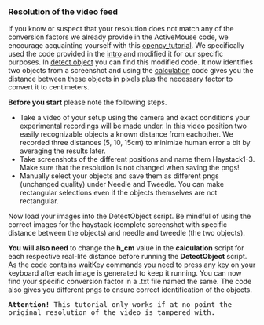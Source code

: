 ### Resolution of the video feed

If you know or suspect that your resolution does not match any of the conversion factors we already provide in the ActiveMouse code, we encourage acquainting yourself with this [opencv_tutorial](https://github.com/learncodebygaming/opencv_tutorials).
We specifically used the code provided in the [intro](https://github.com/learncodebygaming/opencv_tutorials/blob/master/001_intro/main.py) and modified it for our specific purposes.
In [detect object](https://github.com/Lilli-K2/ActiveMouse/blob/main/Resolution/DetectObject.py) you can find this modified code. It now identifies two objects from a screenshot and using the [calculation](https://github.com/Lilli-K2/ActiveMouse/blob/main/Resolution/Calculation.py) code gives you the distance between these objects in pixels plus the necessary factor to convert it to centimeters.

<strong>Before you start</strong> please note the following steps.
- Take a video of your setup using the camera and exact conditions your experimental recordings will be made under.
      In this video position two easily recognizable objects a known distance from eachother.
      We recorded three distances (5, 10, 15cm) to minimize human error a bit by averaging the results later.
- Take screenshots of the different positions and name them Haystack1-3. Make sure that the resolution is not changed when saving          the pngs!
- Manually select your objects and save them as different pngs (unchanged quality) under Needle and Tweedle. You can make                  rectangular selections even if the objects themselves are not rectangular.

Now load your images into the DetectObject script. Be mindful of using the correct images for the haystack (complete screenshot with specific distance between the objects) and needle and tweedle (the two objects).

<strong>You will also need</strong> to change the <strong>h_cm</strong> value in the <strong>calculation</strong> script for each respective real-life distance before running the <strong>DetectObject</strong> script.
As the code contains waitKey commands you need to press any key on your keyboard after each image is generated to keep it running. 
You can now find your specific conversion factor in a .txt file named the same. The code also gives you different pngs to ensure correct identification of the objects.    

</p>
<kbd>
<strong>Attention!</strong>
This tutorial only works if at no point the original resolution of the video is tampered with.
</kbd>
</p>
